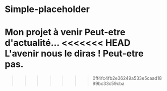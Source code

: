 # Simple-placeholder
Mon projet à venir
Peut-etre d'actualité...
<<<<<<< HEAD
L'avenir nous le diras ! Peut-etre pas.
=======
>>>>>>> 0ff4fc4fb2e36249a533e5caad1899bc33c59cba
